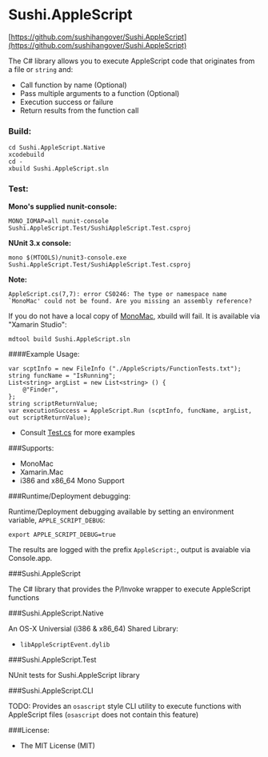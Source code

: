# Sushi.AppleScript

[https://github.com/sushihangover/Sushi.AppleScript](https://github.com/sushihangover/Sushi.AppleScript)

The C# library allows you to execute AppleScript code that originates from a file or `string` and: 

* Call function by name (Optional)
* Pass multiple arguments to a function (Optional)
* Execution success or failure
* Return results from the function call

### Build:

	cd Sushi.AppleScript.Native
	xcodebuild
	cd -
	xbuild Sushi.AppleScript.sln

### Test:

**Mono's supplied nunit-console:**

	MONO_IOMAP=all nunit-console Sushi.AppleScript.Test/SushiAppleScript.Test.csproj

**NUnit 3.x console:**

	mono $(MTOOLS)/nunit3-console.exe Sushi.AppleScript.Test/SushiAppleScript.Test.csproj

**Note:**

	AppleScript.cs(7,7): error CS0246: The type or namespace name `MonoMac' could not be found. Are you missing an assembly reference?

If you do not have a local copy of [MonoMac](https://github.com/mono/monomac), xbuild will fail. It is available via "Xamarin Studio":

	mdtool build Sushi.AppleScript.sln

####Example Usage:

	var scptInfo = new FileInfo ("./AppleScripts/FunctionTests.txt");
	string funcName = "IsRunning";
	List<string> argList = new List<string> () {
		@"Finder",
	};
	string scriptReturnValue;
	var executionSuccess = AppleScript.Run (scptInfo, funcName, argList, out scriptReturnValue);

* Consult [Test.cs](https://github.com/sushihangover/Sushi.AppleScript/blob/master/Sushi.AppleScript.Test/Test.cs) for more examples

###Supports:

* MonoMac
* Xamarin.Mac
* i386 and x86_64 Mono Support

###Runtime/Deployment debugging:

Runtime/Deployment debugging available by setting an environment variable, `APPLE_SCRIPT_DEBUG`:

`export APPLE_SCRIPT_DEBUG=true`

The results are logged with the prefix `AppleScript:`, output is avaiable via Console.app.

###Sushi.AppleScript

The C# library that provides the P/Invoke wrapper to execute AppleScript functions

###Sushi.AppleScript.Native

An OS-X Universial (i386 & x86_64) Shared Library:

* `libAppleScriptEvent.dylib`

###Sushi.AppleScript.Test

NUnit tests for Sushi.AppleScript library

###Sushi.AppleScript.CLI

TODO: Provides an `osascript` style CLI utility to execute functions with AppleScript files (`osascript` does not contain this feature)

###License:

* The MIT License (MIT)


